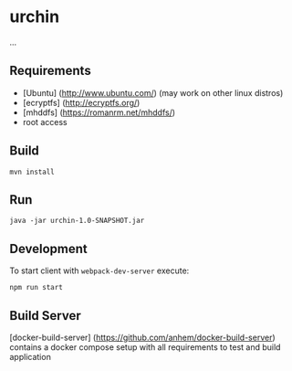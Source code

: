 # urchin
...

## Requirements

* [Ubuntu] (http://www.ubuntu.com/) (may work on other linux distros)
* [ecryptfs] (http://ecryptfs.org/)
* [mhddfs] (https://romanrm.net/mhddfs/)
* root access

## Build
```
mvn install
```

## Run
```
java -jar urchin-1.0-SNAPSHOT.jar
```

## Development

To start client with `webpack-dev-server` execute:
```
npm run start
```
## Build Server

[docker-build-server] (https://github.com/anhem/docker-build-server) contains a docker compose setup with all requirements to test and build application



